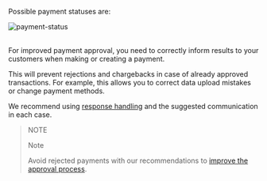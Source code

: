Possible payment statuses are:

![payment-status](/images/api/api-payment-status-en.png)
<br>
<br>

For improved payment approval, you need to correctly inform results to your customers when making or creating a payment.

This will prevent rejections and chargebacks in case of already approved transactions.  For example, this allows you to correct data upload mistakes or change payment methods.

We recommend using [response handling](/developers/en/guides/checkout-api/response-handling) and the suggested communication in each case.

> NOTE
>
> Note
>
> Avoid rejected payments with our recommendations to [improve the approval process](/developers/en/guides/how-tos/improve-approval).